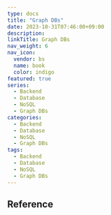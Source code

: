 ```yaml
---
type: docs
title: "Graph DBs"
date: 2023-10-31T07:46:00+09:00
description:
linkTitle: Graph DBs
nav_weight: 6
nav_icon:
  vendor: bs
  name: book
  color: indigo
featured: true
series:
  - Backend
  - Database
  - NoSQL
  - Graph DBs
categories:
  - Backend
  - Database
  - NoSQL
  - Graph DBs
tags:
  - Backend
  - Database
  - NoSQL
  - Graph DBs
---
```


## Reference
